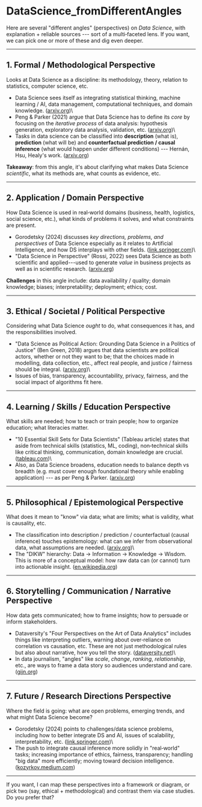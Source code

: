 # DataScience_fromDifferentAngles

Here are several "different angles" (perspectives) on *Data Science*,
with explanation + reliable sources --- sort of a multi‑faceted lens. If
you want, we can pick one or more of these and dig even deeper.

------------------------------------------------------------------------

## 1. Formal / Methodological Perspective

Looks at Data Science as a discipline: its methodology, theory, relation
to statistics, computer science, etc.

-   Data Science sees itself as integrating statistical thinking,
    machine learning / AI, data management, computational techniques,
    and domain knowledge.
    ([arxiv.org](https://arxiv.org/abs/2201.05852?utm_source=chatgpt.com))\
-   Peng & Parker (2021) argue that Data Science has to define its
    *core* by focusing on the *iterative process* of data analysis:
    hypothesis generation, exploratory data analysis, validation, etc.
    ([arxiv.org](https://arxiv.org/abs/2105.06324?utm_source=chatgpt.com))\
-   Tasks in data science can be classified into **description** (what
    is), **prediction** (what will be) and **counterfactual prediction /
    causal inference** (what would happen under different conditions)
    --- Hernán, Hsu, Healy's work.
    ([arxiv.org](https://arxiv.org/abs/1804.10846?utm_source=chatgpt.com))

**Takeaway**: from this angle, it's about clarifying what makes Data
Science *scientific*, what its methods are, what counts as evidence,
etc.

------------------------------------------------------------------------

## 2. Application / Domain Perspective

How Data Science is used in real‑world domains (business, health,
logistics, social science, etc.), what kinds of problems it solves, and
what constraints are present.

-   Gorodetsky (2024) discusses *key directions, problems, and
    perspectives* of Data Science especially as it relates to Artificial
    Intelligence, and how DS interplays with other fields.
    ([link.springer.com](https://link.springer.com/article/10.3103/S0147688223060059?utm_source=chatgpt.com))\
-   "Data Science in Perspective" (Rossi, 2022) sees Data Science as
    both scientific and applied---used to generate *value* in business
    projects as well as in scientific research.
    ([arxiv.org](https://arxiv.org/abs/2201.05852?utm_source=chatgpt.com))

**Challenges** in this angle include: data availability / quality;
domain knowledge; biases; interpretability; deployment; ethics; cost.

------------------------------------------------------------------------

## 3. Ethical / Societal / Political Perspective

Considering what Data Science *ought* to do, what consequences it has,
and the responsibilities involved.

-   "Data Science as Political Action: Grounding Data Science in a
    Politics of Justice" (Ben Green, 2018) argues that data scientists
    are political actors, whether or not they want to be; that the
    choices made in modelling, data collection, etc., affect real
    people, and justice / fairness should be integral.
    ([arxiv.org](https://arxiv.org/abs/1811.03435?utm_source=chatgpt.com))\
-   Issues of bias, transparency, accountability, privacy, fairness, and
    the social impact of algorithms fit here.

------------------------------------------------------------------------

## 4. Learning / Skills / Education Perspective

What skills are needed; how to teach or train people; how to organize
education; what literacies matter.

-   "10 Essential Skill Sets for Data Scientists" (Tableau article)
    states that aside from technical skills (statistics, ML, coding),
    non‑technical skills like critical thinking, communication, domain
    knowledge are crucial.
    ([tableau.com](https://www.tableau.com/learn/articles/data-science-skills?utm_source=chatgpt.com))\
-   Also, as Data Science broadens, education needs to balance depth vs
    breadth (e.g. must cover enough foundational theory while enabling
    application) --- as per Peng & Parker.
    ([arxiv.org](https://arxiv.org/abs/2105.06324?utm_source=chatgpt.com))

------------------------------------------------------------------------

## 5. Philosophical / Epistemological Perspective

What does it mean to "know" via data; what are limits; what is validity,
what is causality, etc.

-   The classification into description / prediction / counterfactual
    (causal inference) touches epistemology: what can we infer from
    observational data, what assumptions are needed.
    ([arxiv.org](https://arxiv.org/abs/1804.10846?utm_source=chatgpt.com))\
-   The "DIKW" hierarchy: Data → Information → Knowledge → Wisdom. This
    is more of a conceptual model: how raw data can (or cannot) turn
    into actionable insight.
    ([en.wikipedia.org](https://en.wikipedia.org/wiki/DIKW_pyramid?utm_source=chatgpt.com))

------------------------------------------------------------------------

## 6. Storytelling / Communication / Narrative Perspective

How data gets communicated; how to frame insights; how to persuade or
inform stakeholders.

-   Dataversity's "Four Perspectives on the Art of Data Analytics"
    includes things like interpreting outliers, warning about
    over‑reliance on correlation vs causation, etc. These are not just
    methodological rules but also about narrative, how you tell the
    story.
    ([dataversity.net](https://www.dataversity.net/4-perspectives-on-the-art-of-data-analytics/?utm_source=chatgpt.com))\
-   In data journalism, "angles" like *scale*, *change*, *ranking*,
    *relationship*, etc., are ways to frame a data story so audiences
    understand and care.
    ([gijn.org](https://gijn.org/stories/from-relationships-to-ranking-angles-for-your-next-data-story/?utm_source=chatgpt.com))

------------------------------------------------------------------------

## 7. Future / Research Directions Perspective

Where the field is going: what are open problems, emerging trends, and
what might Data Science become?

-   Gorodetsky (2024) points to challenges/data science problems,
    including how to better integrate DS and AI, issues of scalability,
    interpretability, etc.
    ([link.springer.com](https://link.springer.com/article/10.3103/S0147688223060059?utm_source=chatgpt.com))\
-   The push to integrate causal inference more solidly in "real‑world"
    tasks; increasing importance of ethics, fairness, transparency;
    handling "big data" more efficiently; moving toward decision
    intelligence.
    ([kozyrkov.medium.com](https://kozyrkov.medium.com/what-on-earth-is-data-science-eb1237d8cb37?utm_source=chatgpt.com))

------------------------------------------------------------------------

If you want, I can map these perspectives into a framework or diagram,
or pick two (say, ethical + methodological) and contrast them via case
studies. Do you prefer that?
